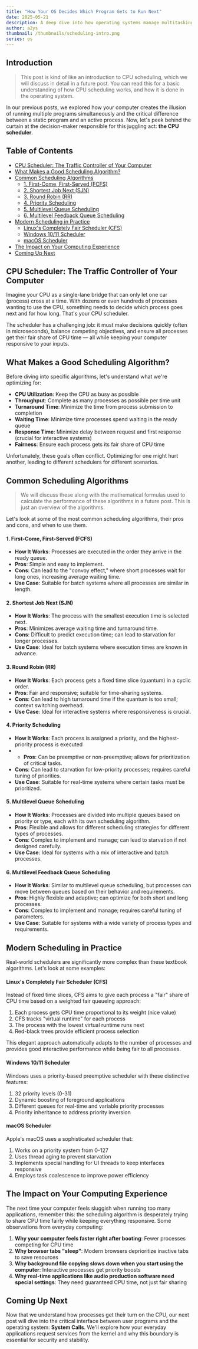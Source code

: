 ```yaml
---
title: "How Your OS Decides Which Program Gets to Run Next"
date: 2025-05-21
description: A deep dive into how operating systems manage multitasking and decide which program gets to run next.
author: a2ys
thumbnail: /thumbnails/scheduling-intro.png
series: os
---
```


## Introduction

> This post is kind of like an introduction to CPU scheduling, which we will discuss in detail in a future post. You can read this for a basic understanding of how CPU scheduling works, and how it is done in the operating system.

In our previous posts, we explored how your computer creates the illusion of running multiple programs simultaneously and the critical difference between a static program and an active process. Now, let's peek behind the curtain at the decision-maker responsible for this juggling act: **the CPU scheduler**.

## Table of Contents

- [CPU Scheduler: The Traffic Controller of Your Computer](#cpu-scheduler-the-traffic-controller-of-your-computer)
- [What Makes a Good Scheduling Algorithm?](#what-makes-a-good-scheduling-algorithm)
- [Common Scheduling Algorithms](#common-scheduling-algorithms)
  - [1. First-Come, First-Served (FCFS)](#1-first-come-first-served-fcfs)
  - [2. Shortest Job Next (SJN)](#2-shortest-job-next-sjn)
  - [3. Round Robin (RR)](#3-round-robin-rr)
  - [4. Priority Scheduling](#4-priority-scheduling)
  - [5. Multilevel Queue Scheduling](#5-multilevel-queue-scheduling)
  - [6. Multilevel Feedback Queue Scheduling](#6-multilevel-feedback-queue-scheduling)
- [Modern Scheduling in Practice](#modern-scheduling-in-practice)
  - [Linux's Completely Fair Scheduler (CFS)](#linuxs-completely-fair-scheduler-cfs)
  - [Windows 10/11 Scheduler](#windows-1011-scheduler)
  - [macOS Scheduler](#macos-scheduler)
- [The Impact on Your Computing Experience](#the-impact-on-your-computing-experience)
- [Coming Up Next](#coming-up-next)

## CPU Scheduler: The Traffic Controller of Your Computer

Imagine your CPU as a single-lane bridge that can only let one car (process) cross at a time. With dozens or even hundreds of processes wanting to use the CPU, something needs to decide which process goes next and for how long. That's your CPU scheduler.

The scheduler has a challenging job: it must make decisions quickly (often in microseconds), balance competing objectives, and ensure all processes get their fair share of CPU time — all while keeping your computer responsive to your inputs.

## What Makes a Good Scheduling Algorithm?

Before diving into specific algorithms, let's understand what we're optimizing for:

- **CPU Utilization**: Keep the CPU as busy as possible
- **Throughput**: Complete as many processes as possible per time unit
- **Turnaround Time**: Minimize the time from process submission to completion
- **Waiting Time**: Minimize time processes spend waiting in the ready queue
- **Response Time**: Minimize delay between request and first response (crucial for interactive systems)
- **Fairness**: Ensure each process gets its fair share of CPU time

Unfortunately, these goals often conflict. Optimizing for one might hurt another, leading to different schedulers for different scenarios.

## Common Scheduling Algorithms

> We will discuss these along with the mathematical formulas used to calculate the performance of these algorithms in a future post. This is just an overview of the algorithms.

Let's look at some of the most common scheduling algorithms, their pros and cons, and when to use them.

#### 1. First-Come, First-Served (FCFS)

- **How It Works**: Processes are executed in the order they arrive in the ready queue.
- **Pros**: Simple and easy to implement.
- **Cons**: Can lead to the "convoy effect," where short processes wait for long ones, increasing average waiting time.
- **Use Case**: Suitable for batch systems where all processes are similar in length.

#### 2. Shortest Job Next (SJN)

- **How It Works**: The process with the smallest execution time is selected next.
- **Pros**: Minimizes average waiting time and turnaround time.
- **Cons**: Difficult to predict execution time; can lead to starvation for longer processes.
- **Use Case**: Ideal for batch systems where execution times are known in advance.

#### 3. Round Robin (RR)

- **How It Works**: Each process gets a fixed time slice (quantum) in a cyclic order.
- **Pros**: Fair and responsive; suitable for time-sharing systems.
- **Cons**: Can lead to high turnaround time if the quantum is too small; context switching overhead.
- **Use Case**: Ideal for interactive systems where responsiveness is crucial.

#### 4. Priority Scheduling

- **How It Works**: Each process is assigned a priority, and the highest-priority process is executed
- - **Pros**: Can be preemptive or non-preemptive; allows for prioritization of critical tasks.
- **Cons**: Can lead to starvation for low-priority processes; requires careful tuning of priorities.
- **Use Case**: Suitable for real-time systems where certain tasks must be prioritized.

#### 5. Multilevel Queue Scheduling

- **How It Works**: Processes are divided into multiple queues based on priority or type, each with its own scheduling algorithm.
- **Pros**: Flexible and allows for different scheduling strategies for different types of processes.
- **Cons**: Complex to implement and manage; can lead to starvation if not designed carefully.
- **Use Case**: Ideal for systems with a mix of interactive and batch processes.

#### 6. Multilevel Feedback Queue Scheduling

- **How It Works**: Similar to multilevel queue scheduling, but processes can move between queues based on their behavior and requirements.
- **Pros**: Highly flexible and adaptive; can optimize for both short and long processes.
- **Cons**: Complex to implement and manage; requires careful tuning of parameters.
- **Use Case**: Suitable for systems with a wide variety of process types and requirements.

## Modern Scheduling in Practice

Real-world schedulers are significantly more complex than these textbook algorithms. Let's look at some examples:

#### Linux's Completely Fair Scheduler (CFS)

Instead of fixed time slices, CFS aims to give each process a "fair" share of CPU time based on a weighted fair queueing approach:

1. Each process gets CPU time proportional to its weight (nice value)
2. CFS tracks "virtual runtime" for each process
3. The process with the lowest virtual runtime runs next
4. Red-black trees provide efficient process selection

This elegant approach automatically adapts to the number of processes and provides good interactive performance while being fair to all processes.

#### Windows 10/11 Scheduler

Windows uses a priority-based preemptive scheduler with these distinctive features:

1. 32 priority levels (0-31)
2. Dynamic boosting of foreground applications
3. Different queues for real-time and variable priority processes
4. Priority inheritance to address priority inversion

#### macOS Scheduler

Apple's macOS uses a sophisticated scheduler that:

1. Works on a priority system from 0-127
2. Uses thread aging to prevent starvation
3. Implements special handling for UI threads to keep interfaces responsive
4. Employs task coalescence to improve power efficiency

## The Impact on Your Computing Experience

The next time your computer feels sluggish when running too many applications, remember this: the scheduling algorithm is desperately trying to share CPU time fairly while keeping everything responsive. Some observations from everyday computing:

1. **Why your computer feels faster right after booting**: Fewer processes competing for CPU time
2. **Why browser tabs "sleep"**: Modern browsers deprioritize inactive tabs to save resources
3. **Why background file copying slows down when you start using the computer**: Interactive processes get priority boosts
4. **Why real-time applications like audio production software need special settings**: They need guaranteed CPU time, not just fair sharing

## Coming Up Next

Now that we understand how processes get their turn on the CPU, our next post will dive into the critical interface between user programs and the operating system: **System Calls**. We'll explore how your everyday applications request services from the kernel and why this boundary is essential for security and stability.
